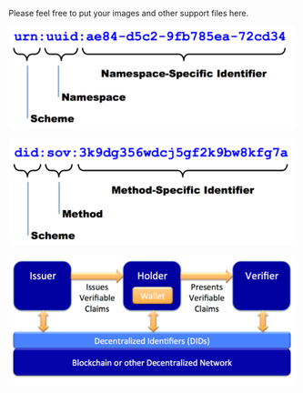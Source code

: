 Please feel free to put your images and other support files here.


![](paper-images/did-primer-1.png)

![](paper-images/did-primer-2.png)

![](paper-images/did-primer-3.png)